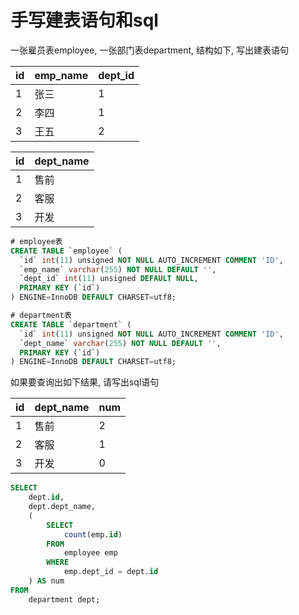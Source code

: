 # 手写建表语句和sql

一张雇员表employee, 一张部门表department, 结构如下, 写出建表语句  

id|emp_name|dept_id
--|--|--
1|张三|1
2|李四|1
3|王五|2

id|dept_name
--|--
1|售前
2|客服
3|开发

```sql
# employee表
CREATE TABLE `employee` (
  `id` int(11) unsigned NOT NULL AUTO_INCREMENT COMMENT 'ID',
  `emp_name` varchar(255) NOT NULL DEFAULT '',
  `dept_id` int(11) unsigned DEFAULT NULL,
  PRIMARY KEY (`id`)
) ENGINE=InnoDB DEFAULT CHARSET=utf8;

# department表
CREATE TABLE `department` (
  `id` int(11) unsigned NOT NULL AUTO_INCREMENT COMMENT 'ID',
  `dept_name` varchar(255) NOT NULL DEFAULT '',
  PRIMARY KEY (`id`)
) ENGINE=InnoDB DEFAULT CHARSET=utf8;
```

如果要查询出如下结果, 请写出sql语句  

id|dept_name|num
--|--|--
1|售前|2
2|客服|1
3|开发|0

```sql
SELECT
	dept.id,
	dept.dept_name,
	(
		SELECT
			count(emp.id)
		FROM
			employee emp
		WHERE
			emp.dept_id = dept.id
	) AS num
FROM
	department dept;
```